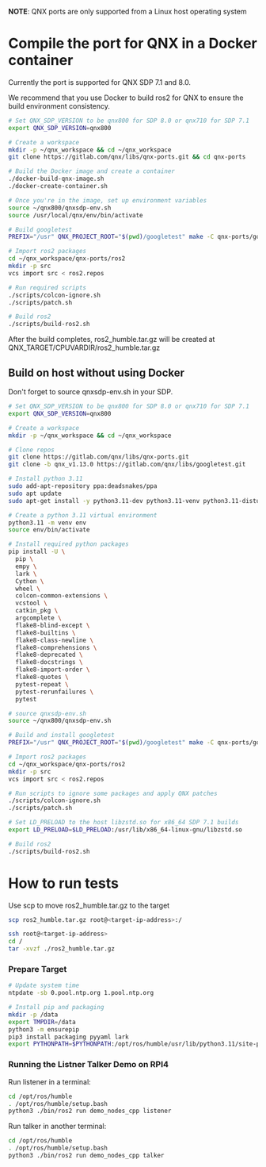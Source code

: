 **NOTE**: QNX ports are only supported from a Linux host operating system

# Compile the port for QNX in a Docker container

Currently the port is supported for QNX SDP 7.1 and 8.0.

We recommend that you use Docker to build ros2 for QNX to ensure the build environment consistency.

```bash
# Set QNX_SDP_VERSION to be qnx800 for SDP 8.0 or qnx710 for SDP 7.1
export QNX_SDP_VERSION=qnx800

# Create a workspace
mkdir -p ~/qnx_workspace && cd ~/qnx_workspace
git clone https://gitlab.com/qnx/libs/qnx-ports.git && cd qnx-ports

# Build the Docker image and create a container
./docker-build-qnx-image.sh
./docker-create-container.sh

# Once you're in the image, set up environment variables
source ~/qnx800/qnxsdp-env.sh
source /usr/local/qnx/env/bin/activate

# Build googletest
PREFIX="/usr" QNX_PROJECT_ROOT="$(pwd)/googletest" make -C qnx-ports/googletest install -j$(nproc)

# Import ros2 packages
cd ~/qnx_workspace/qnx-ports/ros2
mkdir -p src
vcs import src < ros2.repos

# Run required scripts
./scripts/colcon-ignore.sh
./scripts/patch.sh

# Build ros2
./scripts/build-ros2.sh
```

After the build completes, ros2_humble.tar.gz will be created at QNX_TARGET/CPUVARDIR/ros2_humble.tar.gz

## Build on host without using Docker

Don't forget to source qnxsdp-env.sh in your SDP.

```bash
# Set QNX_SDP_VERSION to be qnx800 for SDP 8.0 or qnx710 for SDP 7.1
export QNX_SDP_VERSION=qnx800

# Create a workspace
mkdir -p ~/qnx_workspace && cd ~/qnx_workspace

# Clone repos
git clone https://gitlab.com/qnx/libs/qnx-ports.git
git clone -b qnx_v1.13.0 https://gitlab.com/qnx/libs/googletest.git

# Install python 3.11
sudo add-apt-repository ppa:deadsnakes/ppa
sudo apt update
sudo apt-get install -y python3.11-dev python3.11-venv python3.11-distutils software-properties-common rename

# Create a python 3.11 virtual environment
python3.11 -m venv env
source env/bin/activate

# Install required python packages
pip install -U \
  pip \
  empy \
  lark \
  Cython \
  wheel \
  colcon-common-extensions \
  vcstool \
  catkin_pkg \
  argcomplete \
  flake8-blind-except \
  flake8-builtins \
  flake8-class-newline \
  flake8-comprehensions \
  flake8-deprecated \
  flake8-docstrings \
  flake8-import-order \
  flake8-quotes \
  pytest-repeat \
  pytest-rerunfailures \
  pytest

# source qnxsdp-env.sh
source ~/qnx800/qnxsdp-env.sh

# Build and install googletest
PREFIX="/usr" QNX_PROJECT_ROOT="$(pwd)/googletest" make -C qnx-ports/googletest install -j$(nproc)

# Import ros2 packages
cd ~/qnx_workspace/qnx-ports/ros2
mkdir -p src
vcs import src < ros2.repos

# Run scripts to ignore some packages and apply QNX patches
./scripts/colcon-ignore.sh
./scripts/patch.sh

# Set LD_PRELOAD to the host libzstd.so for x86_64 SDP 7.1 builds
export LD_PRELOAD=$LD_PRELOAD:/usr/lib/x86_64-linux-gnu/libzstd.so

# Build ros2
./scripts/build-ros2.sh
```

# How to run tests

Use scp to move ros2_humble.tar.gz to the target

```bash
scp ros2_humble.tar.gz root@<target-ip-address>:/
```

```bash
ssh root@<target-ip-address>
cd /
tar -xvzf ./ros2_humble.tar.gz
```

### Prepare Target

```bash
# Update system time
ntpdate -sb 0.pool.ntp.org 1.pool.ntp.org

# Install pip and packaging
mkdir -p /data
export TMPDIR=/data
python3 -m ensurepip
pip3 install packaging pyyaml lark
export PYTHONPATH=$PYTHONPATH:/opt/ros/humble/usr/lib/python3.11/site-packages/
```

### Running the Listner Talker Demo on RPI4

Run listener in a terminal:

```bash
cd /opt/ros/humble
. /opt/ros/humble/setup.bash
python3 ./bin/ros2 run demo_nodes_cpp listener
```

Run talker in another terminal:

```bash
cd /opt/ros/humble
. /opt/ros/humble/setup.bash
python3 ./bin/ros2 run demo_nodes_cpp talker
```
